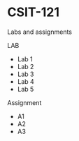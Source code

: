 # CSIT-121
Labs and assignments

LAB
  - Lab 1 <done>
  - Lab 2 <done>
  - Lab 3 <done>
  - Lab 4
  - Lab 5
  
Assignment
  - A1 <done>
  - A2
  - A3
